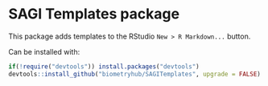 # SAGI Templates package

This package adds templates to the RStudio `New > R Markdown...` button.

Can be installed with:

```r
if(!require("devtools")) install.packages("devtools") 
devtools::install_github("biometryhub/SAGITemplates", upgrade = FALSE)
```
